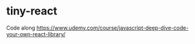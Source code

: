 # tiny-react

Code along https://www.udemy.com/course/javascript-deep-dive-code-your-own-react-library/